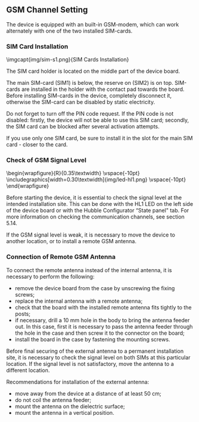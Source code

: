 ## GSM Channel Setting

The device is equipped with an built-in GSM-modem, which can work alternately with one of the two installed SIM-cards.

### SIM Card Installation

\imgcapt{img/sim-s1.png}{SIM Cards Installation}

The SIM card holder is located on the middle part of the device board.

The main SIM-card (SIM1) is below, the reserve on (SIM2) is on top. SIM-cards are installed in the holder with the contact pad towards the board. Before installing SIM-cards in the device, completely disconnect it, otherwise the SIM-card can be disabled by static electricity.

Do not forget to turn off the PIN code request. If the PIN code is not disabled: firstly, the device will not be able to use this SIM card; secondly, the SIM card can be blocked after several activation attempts.

If you use only one SIM card, be sure to install it in the slot for the main SIM card - closer to the card.

### Check of GSM Signal Level

\begin{wrapfigure}{R}{0.35\textwidth}
\vspace{-10pt}
\includegraphics[width=0.30\textwidth]{img/led-hl1.png}
\vspace{-10pt}
\end{wrapfigure}

Before starting the device, it is essential to check the signal level at the intended installation site. This can be done with the HL1 LED on the left side of the device board or with the Hubble Configurator “State panel" tab. For more information on checking the communication channels, see section 5.14.

If the GSM signal level is weak, it is necessary to move the device to another location, or to install a remote GSM antenna.

### Connection of Remote GSM Antenna

To connect the remote antenna instead of the internal antenna, it is necessary to perform the following:

* remove the device board from the case by unscrewing the fixing screws;
* replace the internal antenna with a remote antenna;
* check that the board with the installed remote antenna fits tightly to the posts;
* if necessary, drill a 10 mm hole in the body to bring the antenna feeder out. In this case, first it is necessary to pass the antenna feeder through the hole in the case and then screw it to the connector on the board;
* install the board in the case by fastening the mounting screws.

Before final securing of the external antenna to a permanent installation site, it is necessary to check the signal level on both SIMs at this particular location. If the signal level is not satisfactory, move the antenna to a different location.

Recommendations for installation of the external antenna:

* move away from the device at a distance of at least 50 cm;
* do not coil the antenna feeder;
* mount the antenna on the dielectric surface;
* mount the antenna in a vertical position.